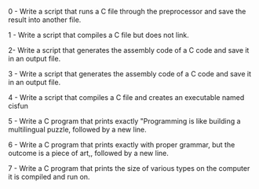 0 - Write a script that runs a C file through the preprocessor and save the result into another file.

1 - Write a script that compiles a C file but does not link.

2- Write a script that generates the assembly code of a C code and save it in an output file.

3 - Write a script that generates the assembly code of a C code and save it in an output file.

4 - Write a script that compiles a C file and creates an executable named cisfun

5 - Write a C program that prints exactly "Programming is like building a multilingual puzzle, followed by a new line.

6 - Write a C program that prints exactly with proper grammar, but the outcome is a piece of art,, followed by a new line.

7 - Write a C program that prints the size of various types on the computer it is compiled and run on.
